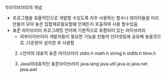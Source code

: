 1)라이브러리의 개념
- 프로그램을 효율적인으로 개발할 수있도록 자주 사용하는  함수나 데이터들을 미리 만들어 모아 놓은 집합체로필요할떄 언제든지 호출하여 사용 할수있음
- 표준 라이브러리
  프로그래밍 언어에 기본적으로 포함되어 있는 라이브러리
  - 외부라이브러리
   개발자들이 필요한 기능을 만들어 인터넷등에 공유해 놓을것으로 ,다운받아 설치한 후 사용함
   2) c언어의 대표적 표준 라이브러리
 stdio.h
 math.h
 string.h
 stdlib.h
 time.h   
   
   3) Java의대표적인 표준라이브러리
     java.lang
     java.util
     java.io
     java.net
     java.awt